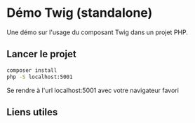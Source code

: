 # Démo Twig (standalone)

Une démo sur l'usage du composant Twig dans un projet PHP.

## Lancer le projet

~~~bash
composer install
php -S localhost:5001
~~~

Se rendre à l'url localhost:5001 avec votre navigateur favori

## Liens utiles
